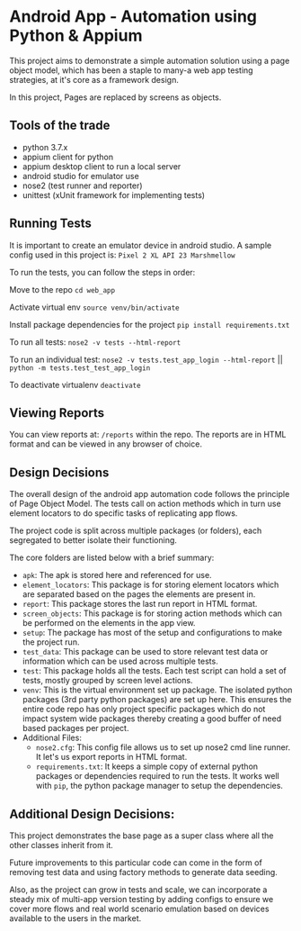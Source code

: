 # Android App - Automation using Python & Appium

This project aims to demonstrate a simple automation solution using
a page object model, which has been a staple to many-a web app testing 
strategies, at it's core as a framework design.

In this project, Pages are replaced by screens as objects.

## Tools of the trade
 * python 3.7.x
 * appium client for python
 * appium desktop client to run a local server
 * android studio for emulator use
 * nose2 (test runner and reporter)
 * unittest (xUnit framework for implementing tests)

## Running Tests

It is important to create an emulator device in android studio.
A sample config used in this project is: 
`Pixel 2 XL API 23 Marshmellow`

To run the tests, you can follow the steps in order:  

Move to the repo
`cd web_app`

Activate virtual env
`source venv/bin/activate`

Install package dependencies for the project
`pip install requirements.txt`

To run all tests: 
`nose2 -v tests --html-report`

To run an individual test: 
`nose2 -v tests.test_app_login --html-report` ||
`python -m tests.test_test_app_login`

To deactivate virtualenv
`deactivate`

## Viewing Reports
You can view reports at: `/reports` within the repo. The reports are
in HTML format and can be viewed in any browser of choice.

## Design Decisions
The overall design of the android app automation code follows the principle
of Page Object Model. 
The tests call on action methods which in turn use element locators
to do specific tasks of replicating app flows.

The project code is split across multiple packages (or folders), each
segregated to better isolate their functioning.

The core folders are listed below with a brief summary:

* `apk`: The apk is stored here and referenced for use.
 * `element_locators`: This package is for storing element locators which
 are separated based on the pages the elements are present in.
 * `report`: This package stores the last run report in HTML format.
 * `screen_objects`: This package is for storing action methods which can be
 performed on the elements in the app view.
 * `setup`: The package has most of the setup and configurations to 
 make the project run.
 * `test_data`: This package can be used to store relevant test data
 or information which can be used across multiple tests.
 * `test`: This package holds all the tests. Each test script can hold
 a set of tests, mostly grouped by screen level actions.
 * `venv`: This is the virtual environment set up package. The isolated
 python packages (3rd party python packages) are set up here. This 
 ensures the entire code repo has only project specific packages which
 do not impact system wide packages thereby creating a good buffer of
 need based packages per project.
 * Additional Files:
    * `nose2.cfg`: This config file allows us to set up nose2 cmd line
    runner. It let's us export reports in HTML format.
    * `requirements.txt`: It keeps a simple copy of external python 
    packages or dependencies required to run the tests. It works well
    with `pip`, the python package manager to setup the dependencies.
    
## Additional Design Decisions:

This project demonstrates the base page as a super class where all the
other classes inherit from it.

Future improvements to this particular code can come in the form of
removing test data and using factory methods to generate data seeding.

Also, as the project can grow in tests and scale, we can incorporate
a steady mix of multi-app version testing by adding configs to ensure 
we cover more flows and real world scenario emulation based on devices
available to the users in the market.